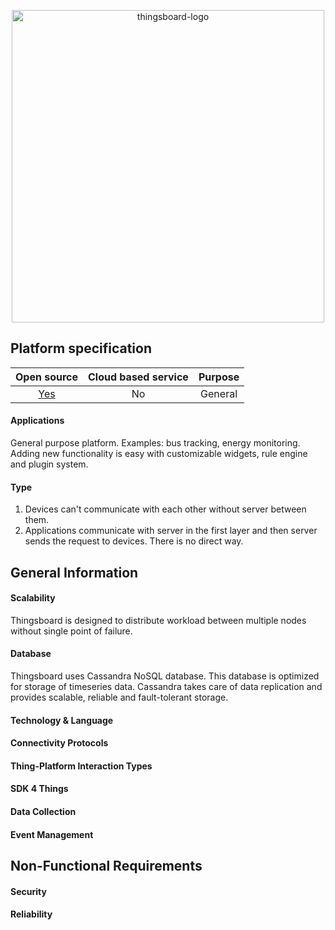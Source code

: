 <p align = "center">
  <img src="https://thingsboard.io/images/thingsboard_logo.png" width=500 alt="thingsboard-logo">
</p>

## Platform specification

| Open source | Cloud based service | Purpose |
|:-----------:|:--------------------:|:-------:|
| [Yes](https://github.com/thingsboard/thingsboard) | No | General |

#### Applications
General purpose platform. Examples: bus tracking, energy monitoring.
Adding new functionality is easy with customizable widgets, rule engine and plugin system.

#### Type
1. Devices can't communicate with each other without server between them.
2. Applications communicate with server in the first layer and then server sends the request to
devices. There is no direct way.

## General Information

#### Scalability
Thingsboard is designed to distribute workload between multiple nodes without
single point of failure.

#### Database
Thingsboard uses Cassandra NoSQL database.
This database is optimized for storage of
timeseries data. Cassandra takes care of data
replication and provides scalable, reliable
and fault-tolerant storage.

#### Technology & Language

#### Connectivity Protocols

#### Thing-Platform Interaction Types

#### SDK 4 Things

#### Data Collection

#### Event Management

## Non-Functional Requirements

#### Security

#### Reliability
